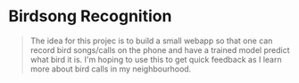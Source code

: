 # Birdsong Recognition
> The idea for this projec is to build a small webapp so that one can record bird songs/calls on the phone and have a trained model predict what bird it is. I'm hoping to use this to get quick feedback as I learn more about bird calls in my neighbourhood.

